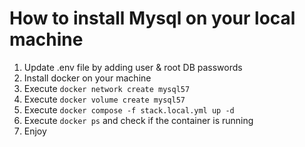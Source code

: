 # How to install Mysql on your local machine

1. Update .env file by adding user & root DB passwords
2. Install docker on your machine
3. Execute `docker network create mysql57`
4. Execute `docker volume create mysql57`
5. Execute `docker compose -f stack.local.yml up -d`
6. Execute `docker ps` and check if the container is running
7. Enjoy
